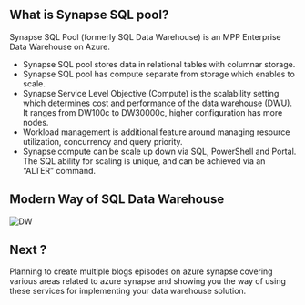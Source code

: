## What is Synapse SQL pool?
Synapse SQL Pool (formerly SQL Data Warehouse) is an MPP Enterprise Data Warehouse on Azure.

-  Synapse SQL pool stores data in relational tables with columnar storage.
-  Synapse SQL pool has compute separate from storage which enables to scale.
-  Synapse Service Level Objective (Compute) is the scalability setting which determines cost and performance of the data warehouse (DWU). It ranges from DW100c to DW30000c, higher configuration has more nodes.
-  Workload management is additional feature around managing resource utilization, concurrency and query priority.
-  Synapse compute can be scale up down via SQL, PowerShell and Portal. The SQL ability for scaling is unique, and can be achieved via an “ALTER” command.

## Modern Way of SQL Data Warehouse


![DW](https://github.com/gurditsingh/blog/blob/gh-pages/_screenshots/synapse-unifid-platform.png?raw=true)


## Next ?

Planning to create multiple blogs episodes on azure synapse covering various areas related to azure synapse and showing you the way of using these services for implementing your data warehouse solution.
<!--stackedit_data:
eyJoaXN0b3J5IjpbLTY4NDcyMTczNiwzMTE1MzM5NDYsMzU4MD
g4NjM0LC02MTQyOTYwODYsLTIwODY4ODQ3OTIsMzE4MjEwNDY4
LC05MzI1NDUwNjMsLTEwNDAzNDU3MjksLTI5NzM3NjQxNSwxMT
E2MDEyNzY5LC02MTgxNDc5OTYsLTE5MjAxNDg4NDUsLTUxNjM2
NDc4MiwxODg5ODA1MTQxLDE1MzQ5Nzg4NDIsNzE1MTY0NzAzLD
E2NjY5NjA5MTgsLTIxMDEwNTY3LC03MTE3MDgzNjEsLTM5Njcx
NzI4Nl19
-->